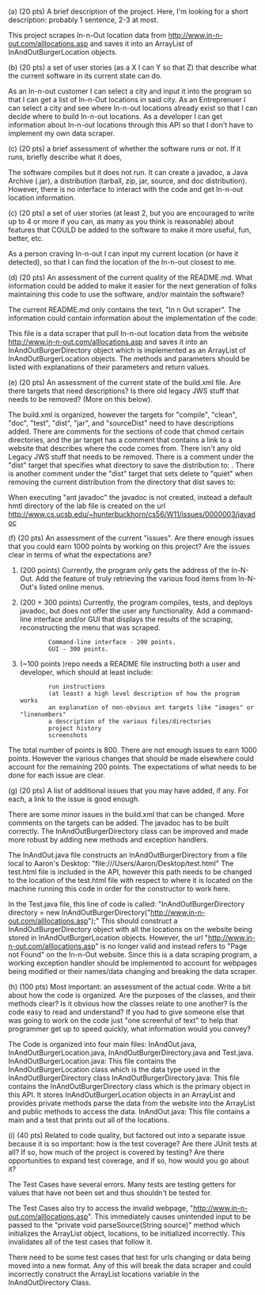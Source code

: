 (a) (20 pts) A brief description of the project. Here, I'm looking for a short description: probably 1 sentence, 2-3 at most.

This project scrapes In-n-Out location data from http://www.in-n-out.com/alllocations.asp and saves it into an ArrayList of InAndOutBurgerLocation objects.


(b) (20 pts) a set of user stories (as a X I can Y so that Z) that describe what the current software in its current state can do.

As an In-n-out customer I can select a city and input it into the program so that I can get a list of In-n-Out locations in said city.
As an Entreprenuer I can select a city and see where In-n-out locations already exist so that I can decide where to build In-n-out locations.
As a developer I can get information about In-n-out locations through this API so that I don't have to implement my own data scraper.


(c) (20 pts) a brief assessment of whether the software runs or not. If it runs, briefly describe what it does,

The software compiles but it does not run. It can create a javadoc, a Java Archive (.jar), a distribution (tarball, zip, jar, source, and doc distribution).
However, there is no interface to interact with the code and get In-n-out location information.



(c) (20 pts) a set of user stories (at least 2, but you are encouraged to write up to 4 or more if you can, as many as you think is reasonable) about features that COULD be added to the software to make it more useful, fun, better, etc.

As a person craving In-n-out I can input my current location (or have it detected), so that I can find the location of the In-n-out closest to me.




(d) (20 pts) An assessment of the current quality of the README.md. What information could be added to make it easier for the next generation of folks maintaining this code to use the software, and/or maintain the software?

The current README.md only contains the text, "In n Out scraper". The information could contain information about the implementation of the code:

This file is a data scraper that pull In-n-out location data from the website http://www.in-n-out.com/alllocations.asp and saves it into an InAndOutBurgerDirectory object which
is implemented as an ArrayList of InAndOutBurgerLocation objects. The methods and parameters should be listed with explanations of their parameters and return values.


(e) (20 pts) An assessment of the current state of the build.xml file. Are there targets that need descriptions? Is there old legacy JWS stuff that needs to be removed? (More on this below).

The build.xml is organized, however the targets for "compile", "clean", "doc", "test", "dist", "jar", and "sourceDist" need to have descriptions added.
There are comments for the sections of code that chmod certain directories, and the jar target has a comment that contains a link to a website
that describes where the code comes from. There isn't any old Legacy JWS stuff that needs to be removed. There is a comment under the "dist" target that
specifies what directory to save the distribution to:  <!--<fileset dir="${distDest}" includes="**/*" />-->. There is another comment under the "dist" target
that sets delete to "quiet" when removing the current distribution from the directory that dist saves to:
<!--<delete quiet="true"> <fileset dir="${sourceDest}" includes="**/*" /></delete>-->

When executing "ant javadoc" the javadoc is not created, instead a default hmtl directory of the lab file is created on the url http://www.cs.ucsb.edu/~hunterbuckhorn/cs56/W11/issues/0000003/javadoc


(f) (20 pts) An assessment of the current "issues". Are there enough issues that you could earn 1000 points by working on this project? Are the issues clear in terms of what the expectations are?

1. (200 points) Currently, the program only gets the address of the In-N-Out. Add the feature of truly retrieving the various food items from In-N-Out's listed online menus.
2. (200 + 300 points) Currently, the program compiles, tests, and deploys javadoc, but does not offer the user any functionality. Add a command-line interface and/or GUI that displays the results of the scraping, reconstructing the menu that was scraped.

               Command-line interface - 200 points.
               GUI - 300 points.

3. (~100 points )repo needs a README file instructing both a user and developer, which should at least include:

               run instructions
               (at least) a high level description of how the program works
               an explanation of non-obvious ant targets like "images" or "linenumbers"
               a description of the various files/directories
               project history
               screenshots

The total number of points is 800. There are not enough issues to earn 1000 points. However the various changes that should be made elsewhere
could account for the remaining 200 points. The expectations of what needs to be done for each issue are clear.


(g) (20 pts) A list of additional issues that you may have added, if any. For each, a link to the issue is good enough.

There are some minor issues in the build.xml that can be changed. More comments on the targets can be added.
The javadoc has to be built correctly.
The InAndOutBurgerDirectory class can be improved and made more robust by adding new methods and exception handlers.

The InAndOut.java file constructs an InAndOutBurgerDirectory from a file local to Aaron's Desktop: "file:///Users/Aaron/Desktop/test.html"
The test.html file is included in the API, however this path needs to be changed to the location of the test.html file with respect to where
it is located on the machine running this code in order for the constructor to work here.

In the Test.java file, this line of code is called: "InAndOutBurgerDirectory directory = new InAndOutBurgerDirectory("http://www.in-n-out.com/alllocations.asp");"
This should construct a InAndOutBurgerDirectory object with all the locations on the website being stored in InAndOutBurgerLocation objects. However,
the url "http://www.in-n-out.com/alllocations.asp" is no longer valid and instead refers to "Page not Found" on the In-n-Out website.
Since this is a data scraping program, a working exception handler should be implemented to account for webpages being modified or their names/data changing and
breaking the data scraper.




(h) (100 pts) Most important: an assessment of the actual code. Write a bit about how the code is organized. Are the purposes of the classes, and their methods clear?
Is it obvious how the classes relate to one another? Is the code easy to read and understand? If you had to give someone else that was going to work on the code just
"one screenful of text" to help that programmer get up to speed quickly, what information would you convey?

The Code is organized into four main files: InAndOut.java, InAndOutBurgerLocation.java, InAndOutBurgerDirectory.java and Test.java.
InAndOutBurgerLocation.java: This file contains the InAndOutBurgerLocation class which is the data type used in the InAndOutBurgerDirectory class
InAndOutBurgerDirectory.java: This file contains the InAndOutBurgerDirectory class which is the primary object in this API. It stores InAndOutBurgerLocation objects
                              in an ArrayList and provides private methods parse the data from the website into the ArrayList and public methods to access the data.
InAndOut.java: This file contains a main and a test that prints out all of the locations.



(i) (40 pts) Related to code quality, but factored out into a separate issue because it is so important: how is the test coverage? Are there JUnit tests at all? If so, how much of the project is covered by testing? Are there opportunities to expand test coverage, and if so, how would you go about it?

The Test Cases have several errors. Many tests are testing getters for values that have not been set and thus shouldn't be tested for.

The Test Cases also try to access the invalid webpage, "http://www.in-n-out.com/alllocations.asp". This immediately causes unintended input to be
passed to the "private void parseSource(String source)" method which initializes the ArrayList<InAndOutLocations> object, locations, to be initialized
incorrectly. This invalidates all of the test cases that follow it.

There need to be some test cases that test for urls changing or data being moved into a new format. Any of this will break the data scraper
and could incorrectly construct the ArrayList<InAndOutLocation> locations variable in the InAndOutDirectory Class.




